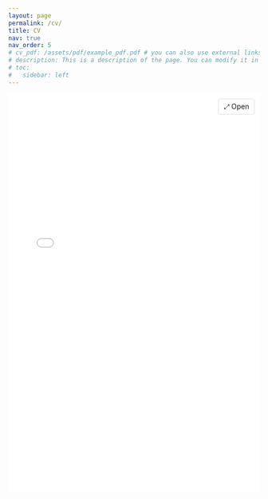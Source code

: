 ```yaml
---
layout: page
permalink: /cv/
title: CV
nav: true
nav_order: 5
# cv_pdf: /assets/pdf/example_pdf.pdf # you can also use external links here
# description: This is a description of the page. You can modify it in '_pages/cv.md'. You can also change or remove the top pdf download button.
# toc:
#   sidebar: left
---
```


<div style="position: relative;">

  <a href="/assets/pdf/example_pdf.pdf" target="_blank" 
     style="position: absolute; top: 10px; right: 10px; z-index: 10; 
            background: white; padding: 6px 10px; border-radius: 4px; 
            border: 1px solid #ddd; text-decoration: none; font-size: 14px;">
    ⤢ Open
  </a>

  <iframe 
    src="/assets/pdf/example_pdf.pdf" 
    width="100%" 
    height="800px" 
    style="border: none;">
  </iframe>

</div>
